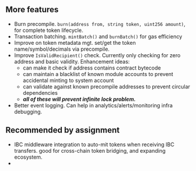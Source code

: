 ## More features

- Burn precompile. `burn(address from, string token, uint256 amount)`, for complete token lifecycle.
- Transaction batching. `mintBatch()` and `burnBatch()` for gas efficiency
- Improve on token metadata mgt. set/get the token name/symbol/decimals via precompile.
- Improve `IsValidRecipient()` check. Currently only checking for zero address and basic validity. Enhancement ideas:
  - can make it check if address contains contract bytecode
  - can maintain a blacklist of known module accounts to prevent accidental minting to system account
  - can validate against known precompile addresses to prevent circular dependencies
  - **_all of these will prevent infinite lock problem._**
- Better event logging. Can help in analytics/alerts/monitoring infra  debugging.

## Recommended by assignment
- IBC middleware integration to auto-mit tokens when receiving IBC transfers. good for cross-chain token bridging, and expanding ecosystem.
- 